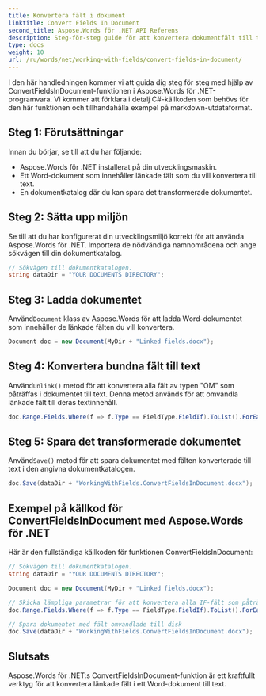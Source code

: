```yaml
---
title: Konvertera fält i dokument
linktitle: Convert Fields In Document
second_title: Aspose.Words för .NET API Referens
description: Steg-för-steg guide för att konvertera dokumentfält till text med Aspose.Words för .NET.
type: docs
weight: 10
url: /ru/words/net/working-with-fields/convert-fields-in-document/
---
```


I den här handledningen kommer vi att guida dig steg för steg med hjälp av ConvertFieldsInDocument-funktionen i Aspose.Words för .NET-programvara. Vi kommer att förklara i detalj C#-källkoden som behövs för den här funktionen och tillhandahålla exempel på markdown-utdataformat.

## Steg 1: Förutsättningar
Innan du börjar, se till att du har följande:

- Aspose.Words för .NET installerat på din utvecklingsmaskin.
- Ett Word-dokument som innehåller länkade fält som du vill konvertera till text.
- En dokumentkatalog där du kan spara det transformerade dokumentet.

## Steg 2: Sätta upp miljön
Se till att du har konfigurerat din utvecklingsmiljö korrekt för att använda Aspose.Words för .NET. Importera de nödvändiga namnområdena och ange sökvägen till din dokumentkatalog.

```csharp
// Sökvägen till dokumentkatalogen.
string dataDir = "YOUR DOCUMENTS DIRECTORY";
```

## Steg 3: Ladda dokumentet
 Använd`Document` klass av Aspose.Words för att ladda Word-dokumentet som innehåller de länkade fälten du vill konvertera.

```csharp
Document doc = new Document(MyDir + "Linked fields.docx");
```

## Steg 4: Konvertera bundna fält till text
 Använd`Unlink()` metod för att konvertera alla fält av typen "OM" som påträffas i dokumentet till text. Denna metod används för att omvandla länkade fält till deras textinnehåll.

```csharp
doc.Range.Fields.Where(f => f.Type == FieldType.FieldIf).ToList().ForEach(f => f.Unlink());
```

## Steg 5: Spara det transformerade dokumentet
 Använd`Save()` metod för att spara dokumentet med fälten konverterade till text i den angivna dokumentkatalogen.

```csharp
doc.Save(dataDir + "WorkingWithFields.ConvertFieldsInDocument.docx");
```

## Exempel på källkod för ConvertFieldsInDocument med Aspose.Words för .NET

Här är den fullständiga källkoden för funktionen ConvertFieldsInDocument:

```csharp
// Sökvägen till dokumentkatalogen.
string dataDir = "YOUR DOCUMENTS DIRECTORY";

Document doc = new Document(MyDir + "Linked fields.docx");

// Skicka lämpliga parametrar för att konvertera alla IF-fält som påträffas i dokumentet (inklusive sidhuvuden och sidfötter) till text.
doc.Range.Fields.Where(f => f.Type == FieldType.FieldIf).ToList().ForEach(f => f.Unlink());

// Spara dokumentet med fält omvandlade till disk
doc.Save(dataDir + "WorkingWithFields.ConvertFieldsInDocument.docx");
```

## Slutsats
Aspose.Words för .NET:s ConvertFieldsInDocument-funktion är ett kraftfullt verktyg för att konvertera länkade fält i ett Word-dokument till text. 